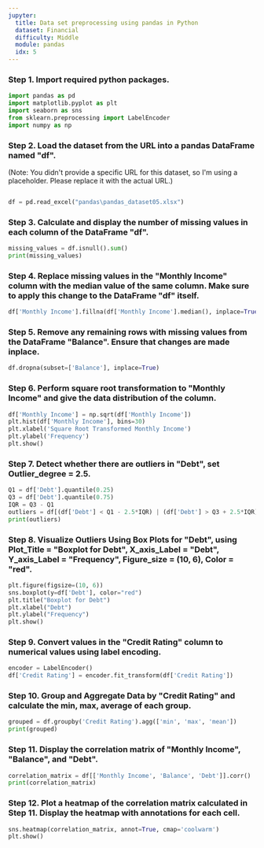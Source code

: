 ```yaml
---
jupyter:
  title: Data set preprocessing using pandas in Python
  dataset: Financial
  difficulty: Middle
  module: pandas
  idx: 5
---
```



### Step 1. Import required python packages.
```python
import pandas as pd
import matplotlib.pyplot as plt
import seaborn as sns
from sklearn.preprocessing import LabelEncoder
import numpy as np
```

### Step 2. Load the dataset from the URL into a pandas DataFrame named "df".
(Note: You didn't provide a specific URL for this dataset, so I'm using a placeholder. Please replace it with the actual URL.)
```python

df = pd.read_excel("pandas\pandas_dataset05.xlsx")
```

### Step 3. Calculate and display the number of missing values in each column of the DataFrame "df".
```python
missing_values = df.isnull().sum()
print(missing_values)
```

### Step 4. Replace missing values in the "Monthly Income" column with the median value of the same column. Make sure to apply this change to the DataFrame "df" itself.
```python
df['Monthly Income'].fillna(df['Monthly Income'].median(), inplace=True)
```

### Step 5. Remove any remaining rows with missing values from the DataFrame "Balance". Ensure that changes are made inplace.
```python
df.dropna(subset=['Balance'], inplace=True)
```

### Step 6. Perform square root transformation to "Monthly Income" and give the data distribution of the column.
```python
df['Monthly Income'] = np.sqrt(df['Monthly Income'])
plt.hist(df['Monthly Income'], bins=30)
plt.xlabel('Square Root Transformed Monthly Income')
plt.ylabel('Frequency')
plt.show()
```

### Step 7. Detect whether there are outliers in "Debt", set Outlier_degree = 2.5.
```python
Q1 = df['Debt'].quantile(0.25)
Q3 = df['Debt'].quantile(0.75)
IQR = Q3 - Q1
outliers = df[(df['Debt'] < Q1 - 2.5*IQR) | (df['Debt'] > Q3 + 2.5*IQR)]
print(outliers)
```

### Step 8. Visualize Outliers Using Box Plots for "Debt", using Plot_Title = "Boxplot for Debt", X_axis_Label = "Debt", Y_axis_Label = "Frequency", Figure_size = (10, 6), Color = "red".
```python
plt.figure(figsize=(10, 6))
sns.boxplot(y=df['Debt'], color="red")
plt.title("Boxplot for Debt")
plt.xlabel("Debt")
plt.ylabel("Frequency")
plt.show()
```

### Step 9. Convert values in the "Credit Rating" column to numerical values using label encoding.
```python
encoder = LabelEncoder()
df['Credit Rating'] = encoder.fit_transform(df['Credit Rating'])
```

### Step 10. Group and Aggregate Data by "Credit Rating" and calculate the min, max, average of each group.
```python
grouped = df.groupby('Credit Rating').agg(['min', 'max', 'mean'])
print(grouped)
```

### Step 11. Display the correlation matrix of "Monthly Income", "Balance", and "Debt".
```python
correlation_matrix = df[['Monthly Income', 'Balance', 'Debt']].corr()
print(correlation_matrix)
```

### Step 12. Plot a heatmap of the correlation matrix calculated in Step 11. Display the heatmap with annotations for each cell.
```python
sns.heatmap(correlation_matrix, annot=True, cmap='coolwarm')
plt.show()
```
